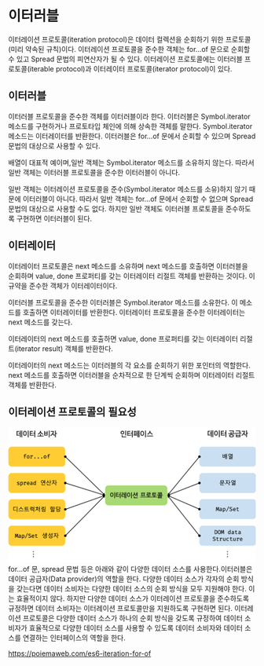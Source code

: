 # 이터러블
이터레이션 프로토콜(iteration protocol)은 데이터 컬렉션을 순회하기 위한 프로토콜(미리 약속된 규칙)이다. 이터레이션 프로토콜을 준수한 객체는 for…of 문으로 순회할 수 있고 Spread 문법의 피연산자가 될 수 있다.
이터레이션 프로토콜에는 이터러블 프로토콜(iterable protocol)과 이터레이터 프로토콜(iterator protocol)이 있다.

## 이터러블
이터러블 프로토콜을 준수한 객체를 이터러블이라 한다. 이터러블은 Symbol.iterator 메소드를 구현하거나 프로토타입 체인에 의해 상속한 객체를 말한다. Symbol.iterator 메소드는 이터레이터를 반환한다. 이터러블은 for…of 문에서 순회할 수 있으며 Spread 문법의 대상으로 사용할 수 있다.

배열이 대표적 예이며,일반 객체는 Symbol.iterator 메소드를 소유하지 않는다. 따라서 일반 객체는 이터러블 프로토콜을 준수한 이터러블이 아니다.

일반 객체는 이터레이션 프로토콜을 준수(Symbol.iterator 메소드를 소유)하지 않기 때문에 이터러블이 아니다. 따라서 일반 객체는 for…of 문에서 순회할 수 없으며 Spread 문법의 대상으로 사용할 수도 없다. 하지만 일반 객체도 이터러블 프로토콜을 준수하도록 구현하면 이터러블이 된다.


## 이터레이터
이터레이터 프로토콜은 next 메소드를 소유하며 next 메소드를 호출하면 이터러블을 순회하며 value, done 프로퍼티를 갖는 이터레이터 리절트 객체를 반환하는 것이다. 이 규약을 준수한 객체가 이터레이터이다.

이터러블 프로토콜을 준수한 이터러블은 Symbol.iterator 메소드를 소유한다. 이 메소드를 호출하면 이터레이터를 반환한다. 이터레이터 프로토콜을 준수한 이터레이터는 next 메소드를 갖는다.

이터레이터의 next 메소드를 호출하면 value, done 프로퍼티를 갖는 이터레이터 리절트(iterator result) 객체를 반환한다.

이터레이터의 next 메소드는 이터러블의 각 요소를 순회하기 위한 포인터의 역할한다. next 메소드를 호출하면 이터러블을 순차적으로 한 단계씩 순회하며 이터레이터 리절트 객체를 반환한다.


## 이터레이션 프로토콜의 필요성
![Alt text](image.png)
for…of 문, spread 문법 등은 아래와 같이 다양한 데이터 소스를 사용한다.이터러블은 데이터 공급자(Data provider)의 역할을 한다.
다양한 데이터 소스가 각자의 순회 방식을 갖는다면 데이터 소비자는 다양한 데이터 소스의 순회 방식을 모두 지원해야 한다. 이는 효율적이지 않다. 하지만 다양한 데이터 소스가 이터레이션 프로토콜을 준수하도록 규정하면 데이터 소비자는 이터레이션 프로토콜만을 지원하도록 구현하면 된다.
이터레이션 프로토콜은 다양한 데이터 소스가 하나의 순회 방식을 갖도록 규정하여 데이터 소비자가 효율적으로 다양한 데이터 소스를 사용할 수 있도록 데이터 소비자와 데이터 소스를 연결하는 인터페이스의 역할을 한다.



https://poiemaweb.com/es6-iteration-for-of